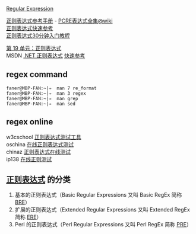 [Regular Expression](https://en.wikipedia.org/wiki/Regular_expression)  

[正则表达式参考手册](http://harttle.land/2016/07/18/intro-to-regexp.html) - [PCRE表达式全集@wiki](https://zh.wikipedia.org/wiki/%E6%AD%A3%E5%88%99%E8%A1%A8%E8%BE%BE%E5%BC%8F)  
[正则表达式快速参考](https://ahkcn.github.io/docs/misc/RegEx-QuickRef.htm#%E6%AD%A3%E5%88%99%E8%A1%A8%E8%BE%BE%E5%BC%8F%EF%BC%88RegEx%EF%BC%89%E2%80%94%E2%80%94%E5%BF%AB%E9%80%9F%E5%8F%82%E8%80%83)  
[正则表达式30分钟入门教程](http://www.deerchao.net/tutorials/regex/regex.htm)  

[第 19 单元：正则表达式](https://www.ibm.com/developerworks/cn/java/j-perry-regular-expressions/index.html)  
MSDN [.NET 正则表达式](https://docs.microsoft.com/zh-cn/dotnet/standard/base-types/regular-expressions)  [快速参考](https://docs.microsoft.com/zh-cn/dotnet/standard/base-types/regular-expression-language-quick-reference)  

## regex command

```obj-c
faner@MBP-FAN:~|⇒  man 7 re_format
faner@MBP-FAN:~|⇒  man 3 regex
faner@MBP-FAN:~|⇒  man grep
faner@MBP-FAN:~|⇒  man sed
```

## regex online

w3cschool [正则表达式测试工具](https://www.w3cschool.cn/regexp/6a7w1pr0.html)  
oschina [在线正则表达式测试](http://tool.oschina.net/regex)  
chinaz [正则表达式在线测试](http://tool.chinaz.com/regex)  
ip138 [在线正则测试](http://www.ip138.com/zhengze/)  

## [正则表达式](https://en.wikipedia.org/wiki/Regular_expression) 的分类

1. 基本的正则表达式（Basic Regular Expressions 又叫 Basic RegEx 简称 [BRE](https://en.wikipedia.org/wiki/Regular_expression#POSIX_basic_and_extended)） 
2. 扩展的正则表达式（Extended Regular Expressions 又叫 Extended RegEx 简称 [ERE](https://en.wikipedia.org/wiki/Regular_expression#POSIX_extended)） 
3. Perl 的正则表达式（Perl Regular Expressions 又叫 Perl RegEx 简称 [PRE](https://en.wikipedia.org/wiki/Regular_expression#Perl_and_PCRE)） 
